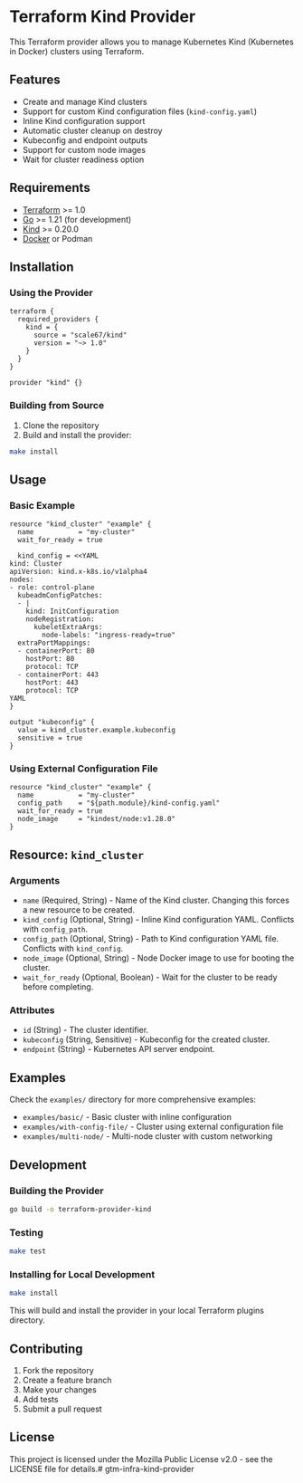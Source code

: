 # Terraform Kind Provider

This Terraform provider allows you to manage Kubernetes Kind (Kubernetes in Docker) clusters using Terraform.

## Features

- Create and manage Kind clusters
- Support for custom Kind configuration files (`kind-config.yaml`)
- Inline Kind configuration support
- Automatic cluster cleanup on destroy
- Kubeconfig and endpoint outputs
- Support for custom node images
- Wait for cluster readiness option

## Requirements

- [Terraform](https://www.terraform.io/downloads.html) >= 1.0
- [Go](https://golang.org/doc/install) >= 1.21 (for development)
- [Kind](https://kind.sigs.k8s.io/docs/user/quick-start/#installation) >= 0.20.0
- [Docker](https://docs.docker.com/get-docker/) or Podman

## Installation

### Using the Provider

```hcl
terraform {
  required_providers {
    kind = {
      source = "scale67/kind"
      version = "~> 1.0"
    }
  }
}

provider "kind" {}
```

### Building from Source

1. Clone the repository
2. Build and install the provider:

```bash
make install
```

## Usage

### Basic Example

```hcl
resource "kind_cluster" "example" {
  name           = "my-cluster"
  wait_for_ready = true

  kind_config = <<YAML
kind: Cluster
apiVersion: kind.x-k8s.io/v1alpha4
nodes:
- role: control-plane
  kubeadmConfigPatches:
  - |
    kind: InitConfiguration
    nodeRegistration:
      kubeletExtraArgs:
        node-labels: "ingress-ready=true"
  extraPortMappings:
  - containerPort: 80
    hostPort: 80
    protocol: TCP
  - containerPort: 443
    hostPort: 443
    protocol: TCP
YAML
}

output "kubeconfig" {
  value = kind_cluster.example.kubeconfig
  sensitive = true
}
```

### Using External Configuration File

```hcl
resource "kind_cluster" "example" {
  name           = "my-cluster"
  config_path    = "${path.module}/kind-config.yaml"
  wait_for_ready = true
  node_image     = "kindest/node:v1.28.0"
}
```

## Resource: `kind_cluster`

### Arguments

- `name` (Required, String) - Name of the Kind cluster. Changing this forces a new resource to be created.
- `kind_config` (Optional, String) - Inline Kind configuration YAML. Conflicts with `config_path`.
- `config_path` (Optional, String) - Path to Kind configuration YAML file. Conflicts with `kind_config`.
- `node_image` (Optional, String) - Node Docker image to use for booting the cluster.
- `wait_for_ready` (Optional, Boolean) - Wait for the cluster to be ready before completing.

### Attributes

- `id` (String) - The cluster identifier.
- `kubeconfig` (String, Sensitive) - Kubeconfig for the created cluster.
- `endpoint` (String) - Kubernetes API server endpoint.

## Examples

Check the `examples/` directory for more comprehensive examples:

- `examples/basic/` - Basic cluster with inline configuration
- `examples/with-config-file/` - Cluster using external configuration file
- `examples/multi-node/` - Multi-node cluster with custom networking

## Development

### Building the Provider

```bash
go build -o terraform-provider-kind
```

### Testing

```bash
make test
```

### Installing for Local Development

```bash
make install
```

This will build and install the provider in your local Terraform plugins directory.

## Contributing

1. Fork the repository
2. Create a feature branch
3. Make your changes
4. Add tests
5. Submit a pull request

## License

This project is licensed under the Mozilla Public License v2.0 - see the LICENSE file for details.# gtm-infra-kind-provider
